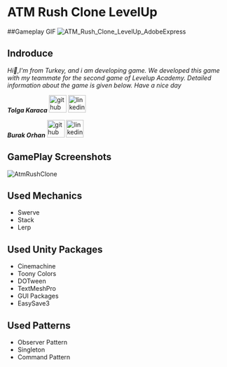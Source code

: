 # ATM Rush Clone LevelUp

##Gameplay GIF
![ATM_Rush_Clone_LevelUp_AdobeExpress](https://user-images.githubusercontent.com/92987466/182832306-d4dfcc00-2a1a-4451-be56-a44e46c0af01.gif)

## Indroduce
*Hi:punch:,I'm from Turkey, and i am developing game.*
*We developed this game with my teammate for the second game of Levelup Academy. Detailed information about the game is given below. Have a nice day*

***Tolga Karaca*** [<img src='https://user-images.githubusercontent.com/60696929/204913780-bc4bd27d-7974-4358-9e69-c81fb2aab317.png' alt='github' height='40' color='#bd2c00'>](https://github.com/tolgakrc)  [<img src='https://user-images.githubusercontent.com/60696929/204913769-5bce0e87-e30c-460e-a911-a99b83084e45.png' alt='linkedin' height='40'>](https://www.linkedin.com/in/tolga-karaca-7a5baa110//)

***Burak Orhan*** [<img src='https://user-images.githubusercontent.com/60696929/204913780-bc4bd27d-7974-4358-9e69-c81fb2aab317.png' alt='github' height='40' color='#6e5494'>](https://github.com/Burak-san)  [<img src='https://user-images.githubusercontent.com/60696929/204913769-5bce0e87-e30c-460e-a911-a99b83084e45.png' alt='linkedin' height='40'>](https://www.linkedin.com/in/burak-orhan-aohg2022//)

## GamePlay Screenshots

![AtmRushClone](https://user-images.githubusercontent.com/92987466/182831835-84f41627-f6d1-477b-bd94-ce718f4f753a.png)

## Used Mechanics 
- Swerve
- Stack
- Lerp

## Used Unity Packages
- Cinemachine
- Toony Colors
- DOTween
- TextMeshPro
- GUI Packages
- EasySave3

## Used Patterns
- Observer Pattern
- Singleton
- Command Pattern 
